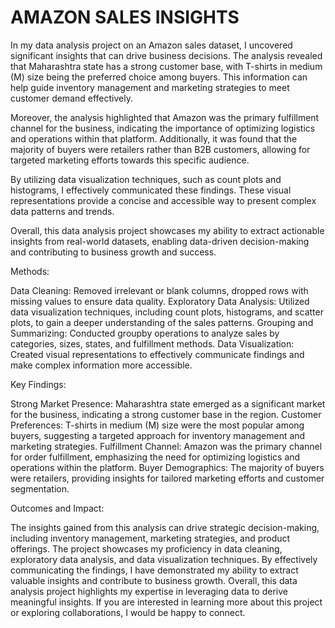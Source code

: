 # AMAZON SALES INSIGHTS

In my data analysis project on an Amazon sales dataset, I uncovered significant insights that can drive business decisions. The analysis revealed that Maharashtra state has a strong customer base, with T-shirts in medium (M) size being the preferred choice among buyers. This information can help guide inventory management and marketing strategies to meet customer demand effectively.

Moreover, the analysis highlighted that Amazon was the primary fulfillment channel for the business, indicating the importance of optimizing logistics and operations within that platform. Additionally, it was found that the majority of buyers were retailers rather than B2B customers, allowing for targeted marketing efforts towards this specific audience.

By utilizing data visualization techniques, such as count plots and histograms, I effectively communicated these findings. These visual representations provide a concise and accessible way to present complex data patterns and trends.

Overall, this data analysis project showcases my ability to extract actionable insights from real-world datasets, enabling data-driven decision-making and contributing to business growth and success.


Methods:

Data Cleaning: Removed irrelevant or blank columns, dropped rows with missing values to ensure data quality.
Exploratory Data Analysis: Utilized data visualization techniques, including count plots, histograms, and scatter plots, to gain a deeper understanding of the sales patterns.
Grouping and Summarizing: Conducted groupby operations to analyze sales by categories, sizes, states, and fulfillment methods.
Data Visualization: Created visual representations to effectively communicate findings and make complex information more accessible.


Key Findings:

Strong Market Presence: Maharashtra state emerged as a significant market for the business, indicating a strong customer base in the region.
Customer Preferences: T-shirts in medium (M) size were the most popular among buyers, suggesting a targeted approach for inventory management and marketing strategies.
Fulfillment Channel: Amazon was the primary channel for order fulfillment, emphasizing the need for optimizing logistics and operations within the platform.
Buyer Demographics: The majority of buyers were retailers, providing insights for tailored marketing efforts and customer segmentation.


Outcomes and Impact:

The insights gained from this analysis can drive strategic decision-making, including inventory management, marketing strategies, and product offerings.
The project showcases my proficiency in data cleaning, exploratory data analysis, and data visualization techniques.
By effectively communicating the findings, I have demonstrated my ability to extract valuable insights and contribute to business growth.
Overall, this data analysis project highlights my expertise in leveraging data to derive meaningful insights. If you are interested in learning more about this project or exploring collaborations, I would be happy to connect.
